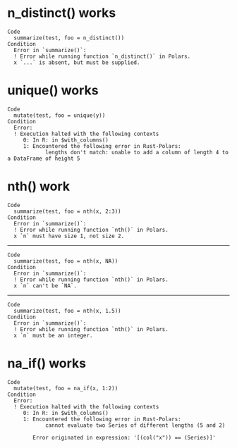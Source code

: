 # n_distinct() works

    Code
      summarize(test, foo = n_distinct())
    Condition
      Error in `summarize()`:
      ! Error while running function `n_distinct()` in Polars.
      x `...` is absent, but must be supplied.

# unique() works

    Code
      mutate(test, foo = unique(y))
    Condition
      Error:
      ! Execution halted with the following contexts
         0: In R: in $with_columns()
         1: Encountered the following error in Rust-Polars:
            	lengths don't match: unable to add a column of length 4 to a DataFrame of height 5

# nth() work

    Code
      summarize(test, foo = nth(x, 2:3))
    Condition
      Error in `summarize()`:
      ! Error while running function `nth()` in Polars.
      x `n` must have size 1, not size 2.

---

    Code
      summarize(test, foo = nth(x, NA))
    Condition
      Error in `summarize()`:
      ! Error while running function `nth()` in Polars.
      x `n` can't be `NA`.

---

    Code
      summarize(test, foo = nth(x, 1.5))
    Condition
      Error in `summarize()`:
      ! Error while running function `nth()` in Polars.
      x `n` must be an integer.

# na_if() works

    Code
      mutate(test, foo = na_if(x, 1:2))
    Condition
      Error:
      ! Execution halted with the following contexts
         0: In R: in $with_columns()
         1: Encountered the following error in Rust-Polars:
            	cannot evaluate two Series of different lengths (5 and 2)
      
            Error originated in expression: '[(col("x")) == (Series)]'

